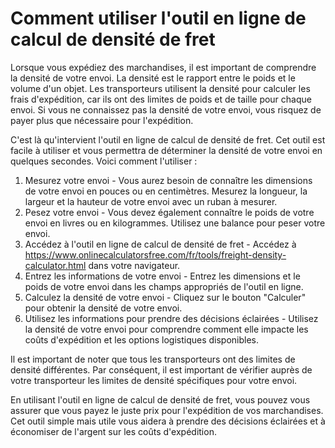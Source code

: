 Comment utiliser l'outil en ligne de calcul de densité de fret
==============================================================

Lorsque vous expédiez des marchandises, il est important de comprendre la densité de votre envoi. La densité est le rapport entre le poids et le volume d'un objet. Les transporteurs utilisent la densité pour calculer les frais d'expédition, car ils ont des limites de poids et de taille pour chaque envoi. Si vous ne connaissez pas la densité de votre envoi, vous risquez de payer plus que nécessaire pour l'expédition.

C'est là qu'intervient l'outil en ligne de calcul de densité de fret. Cet outil est facile à utiliser et vous permettra de déterminer la densité de votre envoi en quelques secondes. Voici comment l'utiliser :

1. Mesurez votre envoi - Vous aurez besoin de connaître les dimensions de votre envoi en pouces ou en centimètres. Mesurez la longueur, la largeur et la hauteur de votre envoi avec un ruban à mesurer.
2. Pesez votre envoi - Vous devez également connaître le poids de votre envoi en livres ou en kilogrammes. Utilisez une balance pour peser votre envoi.
3. Accédez à l'outil en ligne de calcul de densité de fret - Accédez à <https://www.onlinecalculatorsfree.com/fr/tools/freight-density-calculator.html> dans votre navigateur.
4. Entrez les informations de votre envoi - Entrez les dimensions et le poids de votre envoi dans les champs appropriés de l'outil en ligne.
5. Calculez la densité de votre envoi - Cliquez sur le bouton "Calculer" pour obtenir la densité de votre envoi.
6. Utilisez les informations pour prendre des décisions éclairées - Utilisez la densité de votre envoi pour comprendre comment elle impacte les coûts d'expédition et les options logistiques disponibles.

Il est important de noter que tous les transporteurs ont des limites de densité différentes. Par conséquent, il est important de vérifier auprès de votre transporteur les limites de densité spécifiques pour votre envoi.

En utilisant l'outil en ligne de calcul de densité de fret, vous pouvez vous assurer que vous payez le juste prix pour l'expédition de vos marchandises. Cet outil simple mais utile vous aidera à prendre des décisions éclairées et à économiser de l'argent sur les coûts d'expédition.